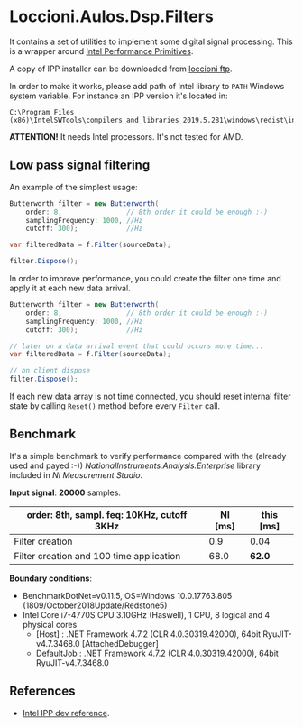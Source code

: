 # Loccioni.Aulos.Dsp.Filters

It contains a set of utilities to implement some digital signal processing.
This is a wrapper around [Intel Performance Primitives](https://software.intel.com/en-us/ipp).

A copy of IPP installer can be downloaded from [loccioni ftp](http://servizi.loccioni.com/Portal/FTP/118/w_ipp_2019.5.281.exe.zip).

In order to make it works, please add path of Intel library to `PATH` Windows system variable.
For instance an IPP version it's located in:

```
C:\Program Files (x86)\IntelSWTools\compilers_and_libraries_2019.5.281\windows\redist\intel64_win\ipp
```

**ATTENTION!** It needs Intel processors. It's not tested for AMD.

## Low pass signal filtering

An example of the simplest usage:

``` c#
Butterworth filter = new Butterworth(
    order: 8,                // 8th order it could be enough :-)
    samplingFrequency: 1000, //Hz 
    cutoff: 300);            //Hz

var filteredData = f.Filter(sourceData);

filter.Dispose();
```

In order to improve performance, you could create the filter one time and apply it at each new data arrival.

``` c#
Butterworth filter = new Butterworth(
    order: 8,                // 8th order it could be enough :-)
    samplingFrequency: 1000, //Hz 
    cutoff: 300);            //Hz

// later on a data arrival event that could occurs more time...
var filteredData = f.Filter(sourceData);

// on client dispose
filter.Dispose();
```

If each new data array is not time connected, you should reset internal filter state by calling `Reset()` method
before every `Filter` call. 

## Benchmark

It's a simple benchmark to verify performance compared with the (already used and payed :-)) *NationalInstruments.Analysis.Enterprise* library
included in *NI Measurement Studio*.

**Input signal**: **20000** samples.

| order: **8th**,  sampl. feq: **10KHz**,  cutoff **3KHz** |   NI [ms] |   this [ms] |
|----------------------------------------------------------|-----------|-------------|
| Filter creation										   |     0.9   |      0.04   |
| Filter creation and 100 time application                 |    68.0   |   **62.0**  |

**Boundary conditions**: 
- BenchmarkDotNet=v0.11.5, OS=Windows 10.0.17763.805 (1809/October2018Update/Redstone5)
- Intel Core i7-4770S CPU 3.10GHz (Haswell), 1 CPU, 8 logical and 4 physical cores
  - [Host]     : .NET Framework 4.7.2 (CLR 4.0.30319.42000), 64bit RyuJIT-v4.7.3468.0  [AttachedDebugger]
  - DefaultJob : .NET Framework 4.7.2 (CLR 4.0.30319.42000), 64bit RyuJIT-v4.7.3468.0

## References

- [Intel IPP dev reference](https://software.intel.com/en-us/ipp-dev-reference).
